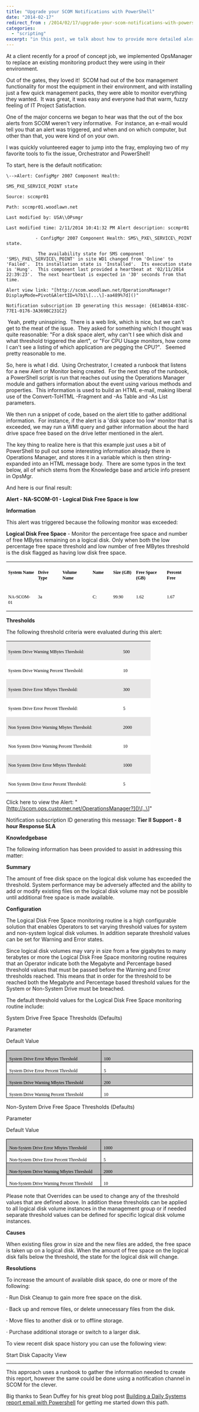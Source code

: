 ```yaml
---
title: "Upgrade your SCOM Notifications with PowerShell"
date: "2014-02-17"
redirect_from : /2014/02/17/upgrade-your-scom-notifications-with-powershell
categories: 
  - "scripting"
excerpt: "in this post, we talk about how to provide more detailed alerts in SCOM Messages.  This was for a project with a customer I've now forgotten, where we did a rip and replace of another product that I've also forgotten.  I bascally don't remember any of this... "
---
```


At a client recently for a proof of concept job, we implemented OpsManager to replace an existing monitoring product they were using in their environment.

Out of the gates, they loved it!  SCOM had out of the box management functionality for most the equipment in their environment, and with installing just a few quick management packs, they were able to monitor everything they wanted.  It was great, it was easy and everyone had that warm, fuzzy feeling of IT Project Satisfaction.

One of the major concerns we began to hear was that the out of the box alerts from SCOM weren't very informative.  For instance, an e-mail would tell you that an alert was triggered, and when and on which computer, but other than that, you were kind of on your own.

I was quickly volunteered eager to jump into the fray, employing two of my favorite tools to fix the issue, Orchestrator and PowerShell!

To start, here is the default notification:
```
\-->Alert: ConfigMgr 2007 Component Health:

SMS_PXE_SERVICE_POINT state

Source: sccmpr01

Path: sccmpr01.woodlawn.net

Last modified by: USA\\OPsmgr

Last modified time: 2/11/2014 10:41:32 PM Alert description: sccmpr01

           - ConfigMgr 2007 Component Health: SMS\_PXE\_SERVICE\_POINT state.

            The availability state for SMS component 'SMS\_PXE\_SERVICE\_POINT' in site WD1 changed from 'Online' to 'Failed'.  Its installation state is 'Installed'.  Its execution state is 'Hung'.  This component last provided a heartbeat at '02/11/2014 22:39:23'.  The next heartbeat is expected in '30' seconds from that time.

Alert view link: "[http://scom.woodlawn.net/OperationsManager?DisplayMode=Pivot&AlertID=%7b1\[...\]-aa489%7d]()"

Notification subscription ID generating this message: {6E14B614-838C-77E1-0176-3A369BC231C2}
```
 Yeah, pretty uninspiring.  There is a web link, which is nice, but we can't get to the meat of the issue.  They asked for something which I thought was quite reasonable: "For a disk space alert, why can't I see which disk and what threshold triggered the alert", or "For CPU Usage monitors, how come I can't see a listing of which application are pegging the CPU?".   Seemed pretty reasonable to me. 

So, here is what I did.  Using Orchestrator, I created a runbook that listens for a new Alert or Monitor being created.  For the next step of the runbook, a PowerShell script is run that reaches out using the Operations Manager module and gathers information about the event using various methods and properties.  This information is used to build an HTML e-mail, making liberal use of the Convert-ToHTML -Fragment and -As Table and -As List parameters.

We then run a snippet of code, based on the alert title to gather additional information.  For instance, if the alert is a 'disk space too low' monitor that is exceeded, we may run a WMI query and gather information about the hard drive space free based on the drive letter mentioned in the alert.

The key thing to realize here is that this example just uses a bit of PowerShell to pull out some interesting information already there in Operations Manager, and stores it in a variable which is then string-expanded into an HTML message body.  There are some typos in the text below, all of which stems from the Knowledge base and article info present in OpsMgr.

And here is our final result:

**Alert - NA-SCOM-01 - Logical Disk Free Space is low**

**Information**

This alert was triggered because the following monitor was exceeded:

**Logical Disk Free Space** - Monitor the percentage free space and number of free MBytes remaining on a logical disk. Only when both the low percentage free space threshold and low number of free MBytes threshold is the disk flagged as having low disk free space.

<table class="MsoNormalTable" style="border-collapse:collapse;border:none;" border="1" cellspacing="0" cellpadding="0"><tbody><tr><td style="width:1.15in;border:none;padding:4pt;" valign="top" width="110"><p class="MsoNormal" style="margin-bottom:7pt;line-height:normal;"><b><span style="font-size:9pt;font-family:'Verdana', 'sans-serif';color:black;">System Name</span></b></p></td><td style="width:67.6pt;border:none;padding:4pt;" valign="top" width="90"><p class="MsoNormal" style="margin-bottom:7pt;line-height:normal;"><b><span style="font-size:9pt;font-family:'Verdana', 'sans-serif';color:black;">Drive Type</span></b></p></td><td style="width:83.65pt;border:none;padding:4pt;" valign="top" width="112"><p class="MsoNormal" style="margin-bottom:7pt;line-height:normal;"><b><span style="font-size:9pt;font-family:'Verdana', 'sans-serif';color:black;">Volume Name</span></b></p></td><td style="width:48pt;border:none;padding:4pt;" valign="top" width="64"><p class="MsoNormal" style="margin-bottom:7pt;line-height:normal;"><b><span style="font-size:9pt;font-family:'Verdana', 'sans-serif';color:black;">Name</span></b></p></td><td style="width:61.35pt;border:none;padding:4pt;" valign="top" width="82"><p class="MsoNormal" style="margin-bottom:7pt;line-height:normal;"><b><span style="font-size:9pt;font-family:'Verdana', 'sans-serif';color:black;">Size (GB)</span></b></p></td><td style="width:95.75pt;border:none;padding:4pt;" valign="top" width="128"><p class="MsoNormal" style="margin-bottom:7pt;line-height:normal;"><b><span style="font-size:9pt;font-family:'Verdana', 'sans-serif';color:black;">Free Space (GB)</span></b></p></td><td style="width:72.8pt;border:none;padding:4pt;" valign="top" width="97"><p class="MsoNormal" style="margin-bottom:7pt;line-height:normal;"><b><span style="font-size:9pt;font-family:'Verdana', 'sans-serif';color:black;">Percent Free</span></b></p></td></tr><tr><td style="width:1.15in;border:none;padding:4pt;" valign="top" width="110"><p class="MsoNormal" style="margin-bottom:7pt;line-height:normal;"><span style="font-size:9pt;font-family:'Verdana', 'sans-serif';color:black;">NA-SCOM-01</span></p></td><td style="width:67.6pt;border:none;padding:4pt;" valign="top" width="90"><p class="MsoNormal" style="margin-bottom:7pt;line-height:normal;"><span style="font-size:9pt;font-family:'Verdana', 'sans-serif';color:black;">3a</span></p></td><td style="width:83.65pt;border:none;padding:4pt;" valign="top" width="112"></td><td style="width:48pt;border:none;padding:4pt;" valign="top" width="64"><p class="MsoNormal" style="margin-bottom:7pt;line-height:normal;"><span style="font-size:9pt;font-family:'Verdana', 'sans-serif';color:black;">C:</span></p></td><td style="width:61.35pt;border:none;padding:4pt;" valign="top" width="82"><p class="MsoNormal" style="margin-bottom:7pt;line-height:normal;"><span style="font-size:9pt;font-family:'Verdana', 'sans-serif';color:black;">99.90</span></p></td><td style="width:95.75pt;border:none;padding:4pt;" valign="top" width="128"><p class="MsoNormal" style="margin-bottom:7pt;line-height:normal;"><span style="font-size:9pt;font-family:'Verdana', 'sans-serif';color:black;">1.62</span></p></td><td style="width:72.8pt;border:none;padding:4pt;" valign="top" width="97"><p class="MsoNormal" style="margin-bottom:7pt;line-height:normal;"><span style="font-size:9pt;font-family:'Verdana', 'sans-serif';color:black;">1.67</span></p></td></tr></tbody></table>

**Thresholds**

The following threshold criteria were evaluated during this alert:

<table class="MsoNormalTable" style="border-collapse:collapse;border:none;" border="1" cellspacing="0" cellpadding="0"><tbody><tr><td style="width:224.85pt;border:none;background:#E7E6E6;padding:4pt;" valign="top" width="300"><p class="MsoNormal" style="margin-bottom:7pt;line-height:normal;"><span style="font-size:9pt;font-family:'Verdana', 'sans-serif';color:black;">System Drive Warning MBytes Threshold:</span></p></td><td style="width:51.55pt;border:none;background:#E7E6E6;padding:4pt;" valign="top" width="69"><p class="MsoNormal" style="margin-bottom:7pt;line-height:normal;"><span style="font-size:9pt;font-family:'Verdana', 'sans-serif';color:black;">500</span></p></td></tr><tr><td style="width:224.85pt;border:none;background:white;padding:4pt;" valign="top" width="300"><p class="MsoNormal" style="margin-bottom:7pt;line-height:normal;"><span style="font-size:9pt;font-family:'Verdana', 'sans-serif';color:black;">System Drive Warning Percent Threshold:</span></p></td><td style="width:51.55pt;border:none;background:white;padding:4pt;" valign="top" width="69"><p class="MsoNormal" style="margin-bottom:7pt;line-height:normal;"><span style="font-size:9pt;font-family:'Verdana', 'sans-serif';color:black;">10</span></p></td></tr><tr><td style="width:224.85pt;border:none;background:#E7E6E6;padding:4pt;" valign="top" width="300"><p class="MsoNormal" style="margin-bottom:7pt;line-height:normal;"><span style="font-size:9pt;font-family:'Verdana', 'sans-serif';color:black;">System Drive Error Mbytes Threshold:</span></p></td><td style="width:51.55pt;border:none;background:#E7E6E6;padding:4pt;" valign="top" width="69"><p class="MsoNormal" style="margin-bottom:7pt;line-height:normal;"><span style="font-size:9pt;font-family:'Verdana', 'sans-serif';color:black;">300</span></p></td></tr><tr><td style="width:224.85pt;border:none;background:white;padding:4pt;" valign="top" width="300"><p class="MsoNormal" style="margin-bottom:7pt;line-height:normal;"><span style="font-size:9pt;font-family:'Verdana', 'sans-serif';color:black;">System Drive Error Percent Threshold:</span></p></td><td style="width:51.55pt;border:none;background:white;padding:4pt;" valign="top" width="69"><p class="MsoNormal" style="margin-bottom:7pt;line-height:normal;"><span style="font-size:9pt;font-family:'Verdana', 'sans-serif';color:black;">5</span></p></td></tr><tr><td style="width:224.85pt;border:none;background:#E7E6E6;padding:4pt;" valign="top" width="300"><p class="MsoNormal" style="margin-bottom:7pt;line-height:normal;"><span style="font-size:9pt;font-family:'Verdana', 'sans-serif';color:black;">Non System Drive Warning Mbytes Threshold:</span></p></td><td style="width:51.55pt;border:none;background:#E7E6E6;padding:4pt;" valign="top" width="69"><p class="MsoNormal" style="margin-bottom:7pt;line-height:normal;"><span style="font-size:9pt;font-family:'Verdana', 'sans-serif';color:black;">2000</span></p></td></tr><tr><td style="width:224.85pt;border:none;background:white;padding:4pt;" valign="top" width="300"><p class="MsoNormal" style="margin-bottom:7pt;line-height:normal;"><span style="font-size:9pt;font-family:'Verdana', 'sans-serif';color:black;">Non System Drive Warning Percent Threshold:</span></p></td><td style="width:51.55pt;border:none;background:white;padding:4pt;" valign="top" width="69"><p class="MsoNormal" style="margin-bottom:7pt;line-height:normal;"><span style="font-size:9pt;font-family:'Verdana', 'sans-serif';color:black;">10</span></p></td></tr><tr><td style="width:224.85pt;border:none;background:#E7E6E6;padding:4pt;" valign="top" width="300"><p class="MsoNormal" style="margin-bottom:7pt;line-height:normal;"><span style="font-size:9pt;font-family:'Verdana', 'sans-serif';color:black;">Non System Drive Error Mbytes Threshold:</span></p></td><td style="width:51.55pt;border:none;background:#E7E6E6;padding:4pt;" valign="top" width="69"><p class="MsoNormal" style="margin-bottom:7pt;line-height:normal;"><span style="font-size:9pt;font-family:'Verdana', 'sans-serif';color:black;">1000</span></p></td></tr><tr><td style="width:224.85pt;border:none;background:white;padding:4pt;" valign="top" width="300"><p class="MsoNormal" style="margin-bottom:7pt;line-height:normal;"><span style="font-size:9pt;font-family:'Verdana', 'sans-serif';color:black;">Non System Drive Error Percent Threshold:</span></p></td><td style="width:51.55pt;border:none;background:white;padding:4pt;" valign="top" width="69"><p class="MsoNormal" style="margin-bottom:7pt;line-height:normal;"><span style="font-size:9pt;font-family:'Verdana', 'sans-serif';color:black;">5</span></p></td></tr></tbody></table>

Click here to view the Alert: "[http://scom.ops.customer.net/OperationsManager?]()\[..\]"

Notification subscription ID generating this message: **Tier II Support - 8 hour Response SLA**

**Knowledgebase**

The following information has been provided to assist in addressing this matter:

**Summary**

The amount of free disk space on the logical disk volume has exceeded the threshold. System performance may be adversely affected and the ability to add or modify existing files on the logical disk volume may not be possible until additional free space is made available.

**Configuration**

The Logical Disk Free Space monitoring routine is a high configurable solution that enables Operators to set varying threshold values for system and non-system logical disk volumes. In addition separate threshold values can be set for Warning and Error states.

Since logical disk volumes may vary in size from a few gigabytes to many terabytes or more the Logical Disk Free Space monitoring routine requires that an Operator indicate both the Megabyte and Percentage based threshold values that must be passed before the Warning and Error thresholds reached. This means that in order for the threshold to be reached both the Megabyte and Percentage based threshold values for the System or Non-System Drive must be breached.

The default threshold values for the Logical Disk Free Space monitoring routine include:

System Drive Free Space Thresholds (Defaults)

Parameter

Default Value

<table class="MsoTableGrid" style="border-collapse:collapse;border:none;" border="1" cellspacing="0" cellpadding="0"><tbody><tr><td style="width:233.75pt;border:solid windowtext 1pt;background:#BFBFBF;padding:0 5.4pt;" valign="top" width="312"><p class="MsoNormal" style="margin-bottom:.0001pt;line-height:normal;"><span style="font-size:9pt;font-family:'Verdana', 'sans-serif';color:black;background:silver;">System Drive Error Mbytes Threshold</span></p></td><td style="width:233.75pt;border:solid windowtext 1pt;border-left:none;background:#BFBFBF;padding:0 5.4pt;" valign="top" width="312"><p class="MsoNormal" style="margin-bottom:.0001pt;line-height:normal;"><span style="font-size:9pt;font-family:'Verdana', 'sans-serif';color:black;background:silver;">100</span></p></td></tr><tr><td style="width:233.75pt;border:solid windowtext 1pt;border-top:none;padding:0 5.4pt;" valign="top" width="312"><p class="MsoNormal" style="margin-bottom:.0001pt;line-height:normal;"><span style="font-size:9pt;font-family:'Verdana', 'sans-serif';color:black;">System Drive Error Percent Threshold</span></p></td><td style="width:233.75pt;border-top:none;border-left:none;border-bottom:solid windowtext 1pt;border-right:solid windowtext 1pt;padding:0 5.4pt;" valign="top" width="312"><p class="MsoNormal" style="margin-bottom:.0001pt;line-height:normal;"><span style="font-size:9pt;font-family:'Verdana', 'sans-serif';color:black;">5</span></p></td></tr><tr><td style="width:233.75pt;border:solid windowtext 1pt;border-top:none;background:#BFBFBF;padding:0 5.4pt;" valign="top" width="312"><p class="MsoNormal" style="margin-bottom:.0001pt;line-height:normal;"><span style="font-size:9pt;font-family:'Verdana', 'sans-serif';color:black;background:silver;">System Drive Warning Mbytes Threshold</span></p></td><td style="width:233.75pt;border-top:none;border-left:none;border-bottom:solid windowtext 1pt;border-right:solid windowtext 1pt;background:#BFBFBF;padding:0 5.4pt;" valign="top" width="312"><p class="MsoNormal" style="margin-bottom:.0001pt;line-height:normal;"><span style="font-size:9pt;font-family:'Verdana', 'sans-serif';color:black;background:silver;">200</span></p></td></tr><tr><td style="width:233.75pt;border:solid windowtext 1pt;border-top:none;padding:0 5.4pt;" valign="top" width="312"><p class="MsoNormal" style="margin-bottom:.0001pt;line-height:normal;"><span style="font-size:9pt;font-family:'Verdana', 'sans-serif';color:black;">System Drive Warning Percent Threshold</span></p></td><td style="width:233.75pt;border-top:none;border-left:none;border-bottom:solid windowtext 1pt;border-right:solid windowtext 1pt;padding:0 5.4pt;" valign="top" width="312"><p class="MsoNormal" style="margin-bottom:.0001pt;line-height:normal;"><span style="font-size:9pt;font-family:'Verdana', 'sans-serif';color:black;">10</span></p></td></tr></tbody></table>

Non-System Drive Free Space Thresholds (Defaults)

Parameter

Default Value

<table class="MsoTableGrid" style="border-collapse:collapse;border:none;" border="1" cellspacing="0" cellpadding="0"><tbody><tr><td style="width:233.75pt;border:solid windowtext 1pt;background:#BFBFBF;padding:0 5.4pt;" valign="top" width="312"><p class="MsoNormal" style="margin-bottom:.0001pt;line-height:normal;"><span style="font-size:9pt;font-family:'Verdana', 'sans-serif';color:black;background:silver;">Non-System Drive Error Mbytes Threshold</span></p></td><td style="width:233.75pt;border:solid windowtext 1pt;border-left:none;background:#BFBFBF;padding:0 5.4pt;" valign="top" width="312"><p class="MsoNormal" style="margin-bottom:.0001pt;line-height:normal;"><span style="font-size:9pt;font-family:'Verdana', 'sans-serif';color:black;background:silver;">1000</span></p></td></tr><tr><td style="width:233.75pt;border:solid windowtext 1pt;border-top:none;padding:0 5.4pt;" valign="top" width="312"><p class="MsoNormal" style="margin-bottom:.0001pt;line-height:normal;"><span style="font-size:9pt;font-family:'Verdana', 'sans-serif';color:black;">Non-System Drive Error Percent Threshold</span></p></td><td style="width:233.75pt;border-top:none;border-left:none;border-bottom:solid windowtext 1pt;border-right:solid windowtext 1pt;padding:0 5.4pt;" valign="top" width="312"><p class="MsoNormal" style="margin-bottom:.0001pt;line-height:normal;"><span style="font-size:9pt;font-family:'Verdana', 'sans-serif';color:black;">5</span></p></td></tr><tr><td style="width:233.75pt;border:solid windowtext 1pt;border-top:none;background:#BFBFBF;padding:0 5.4pt;" valign="top" width="312"><p class="MsoNormal" style="margin-bottom:.0001pt;line-height:normal;"><span style="font-size:9pt;font-family:'Verdana', 'sans-serif';color:black;background:silver;">Non-System Drive Warning Mbytes Threshold</span></p></td><td style="width:233.75pt;border-top:none;border-left:none;border-bottom:solid windowtext 1pt;border-right:solid windowtext 1pt;background:#BFBFBF;padding:0 5.4pt;" valign="top" width="312"><p class="MsoNormal" style="margin-bottom:.0001pt;line-height:normal;"><span style="font-size:9pt;font-family:'Verdana', 'sans-serif';color:black;background:silver;">2000</span></p></td></tr><tr><td style="width:233.75pt;border:solid windowtext 1pt;border-top:none;padding:0 5.4pt;" valign="top" width="312"><p class="MsoNormal" style="margin-bottom:.0001pt;line-height:normal;"><span style="font-size:9pt;font-family:'Verdana', 'sans-serif';color:black;">Non-System Drive Warning Percent Threshold</span></p></td><td style="width:233.75pt;border-top:none;border-left:none;border-bottom:solid windowtext 1pt;border-right:solid windowtext 1pt;padding:0 5.4pt;" valign="top" width="312"><p class="MsoNormal" style="margin-bottom:.0001pt;line-height:normal;"><span style="font-size:9pt;font-family:'Verdana', 'sans-serif';color:black;">10</span></p></td></tr></tbody></table>

Please note that Overrides can be used to change any of the threshold values that are defined above. In addition these thresholds can be applied to all logical disk volume instances in the management group or if needed separate threshold values can be defined for specific logical disk volume instances.

**Causes**

When existing files grow in size and the new files are added, the free space is taken up on a logical disk. When the amount of free space on the logical disk falls below the threshold, the state for the logical disk will change.

**Resolutions**

To increase the amount of available disk space, do one or more of the following:

· Run Disk Cleanup to gain more free space on the disk.

· Back up and remove files, or delete unnecessary files from the disk.

· Move files to another disk or to offline storage.

· Purchase additional storage or switch to a larger disk.

To view recent disk space history you can use the following view:

Start Disk Capacity View

* * *

This approach uses a runbook to gather the information needed to create this report, however the same could be done using a notification channel in SCOM for the clever.

Big thanks to Sean Duffey for his great blog post [Building a Daily Systems report email with Powershell](https://www.simple-talk.com/sysadmin/powershell/building-a-daily-systems-report-email-with-powershell/) for getting me started down this path.
